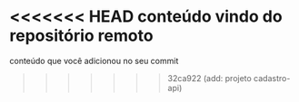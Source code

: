 <<<<<<< HEAD
conteúdo vindo do repositório remoto
=======
conteúdo que você adicionou no seu commit
>>>>>>> 32ca922 (add: projeto cadastro-api)
